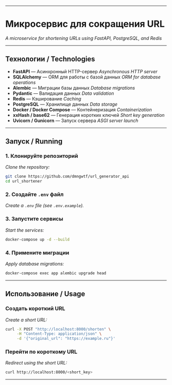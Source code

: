 
---

# Микросервис для сокращения URL

*A microservice for shortening URLs using FastAPI, PostgreSQL, and Redis*

---

##  Технологии / Technologies

* **FastAPI** — Асинхронный HTTP-сервер
  *Asynchronous HTTP server*
* **SQLAlchemy** — ORM для работы с базой данных
  *ORM for database operations*
* **Alembic** — Миграции базы данных
  *Database migrations*
* **Pydantic** — Валидация данных
  *Data validation*
* **Redis** — Кэширование
  *Caching*
* **PostgreSQL** — Хранилище данных
  *Data storage*
* **Docker / Docker Compose** — Контейнеризация
  *Containerization*
* **xxHash / base62** — Генерация коротких ключей
  *Short key generation*
* **Uvicorn / Gunicorn** — Запуск сервера
  *ASGI server launch*

---

##  Запуск / Running

### 1. Клонируйте репозиторий

*Clone the repository:*

```bash
git clone https://github.com/dmngwtf/url_generator_api
cd url_shortener
```

### 2. Создайте `.env` файл

*Create a `.env` file (see `.env.example`).*

### 3. Запустите сервисы

*Start the services:*

```bash
docker-compose up -d --build
```

### 4. Примените миграции

*Apply database migrations:*

```bash
docker-compose exec app alembic upgrade head
```

---

##  Использование / Usage

###  Создать короткий URL

*Create a short URL:*

```bash
curl -X POST "http://localhost:8000/shorten" \
     -H "Content-Type: application/json" \
     -d '{"original_url": "https://example.ru"}'
```

###  Перейти по короткому URL

*Redirect using the short URL:*

```bash
curl http://localhost:8000/<short_key>
```

---

